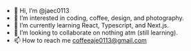 - 👋 Hi, I’m @jaec0113
- 👀 I’m interested in coding, coffee, design, and photography.
- 🌱 I’m currently learning React, Typescript, and Next.js.
- 💞️ I’m looking to collaborate on nothing atm (still learning).
- 📫 How to reach me coffeeaje0113@gmail.com

<!---
jaec0113/jaec0113 is a ✨ special ✨ repository because its `README.md` (this file) appears on your GitHub profile.
You can click the Preview link to take a look at your changes.
--->
